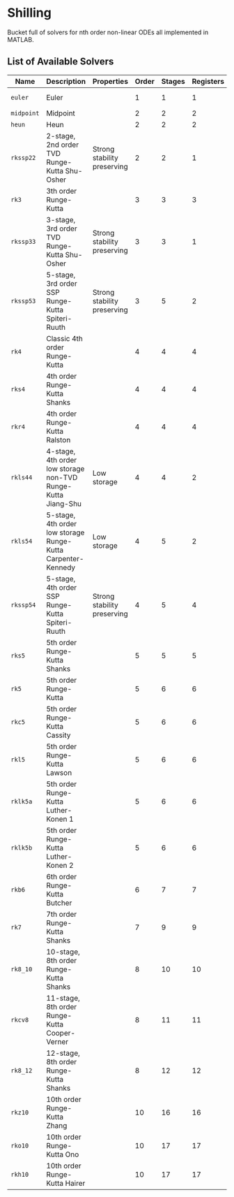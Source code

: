 # Shilling

Bucket full of solvers for nth order non-linear ODEs all implemented in MATLAB.

## List of Available Solvers

Name       | Description| Properties | Order | Stages   | Registers | CFL  | Reference
---        | ---        | ---        | ---   | ---      | ---       | ---  | ---
`euler` | Euler |  | 1 | 1 | 1 | 1.0 | [Euler (1768)](https://archive.org/details/institutionescal020326mbp)
`midpoint` | Midpoint |  | 2 | 2 | 2 |  | ?
`heun` | Heun |  | 2 | 2 | 2 |  | ?
`rkssp22` | 2-stage, 2nd order TVD Runge-Kutta Shu-Osher | Strong stability preserving | 2 | 2 | 1 | 1.0 | [Shu & Oscher (1988)](https://ntrs.nasa.gov/api/citations/19880014833/downloads/19880014833.pdf)
`rk3` | 3th order Runge-Kutta |  | 3 | 3 | 3 |  | ?
`rkssp33` | 3-stage, 3rd order TVD Runge-Kutta Shu-Osher | Strong stability preserving | 3 | 3 | 1 | 1.0 | [Shu & Oscher (1988)](https://ntrs.nasa.gov/api/citations/19880014833/downloads/19880014833.pdf)
`rkssp53` | 5-stage, 3rd order SSP Runge-Kutta Spiteri-Ruuth | Strong stability preserving | 3 | 5 | 2 | 2.65 | [Ruuth (2006)](https://www.ams.org/journals/mcom/2006-75-253/S0025-5718-05-01772-2/S0025-5718-05-01772-2.pdf)
`rk4` | Classic 4th order Runge-Kutta |  | 4 | 4 | 4 |  | [Kutta (1901)](https://archive.org/stream/zeitschriftfrma12runggoog#page/n449/mode/2up)
`rks4` | 4th order Runge-Kutta Shanks |  | 4 | 4 | 4 |  | [Shanks (1965)](http://ntrs.nasa.gov/archive/nasa/casi.ntrs.nasa.gov/19650022581.pdf)
`rkr4` | 4th order Runge-Kutta Ralston |  | 4 | 4 | 4 |  | [Ralston (1962)](https://doi.org/10.1090%2FS0025-5718-1962-0150954-0)
`rkls44` | 4-stage, 4th order low storage non-TVD Runge-Kutta Jiang-Shu | Low storage | 4 | 4 | 2 |  | [Jiang and Shu (1988)](https://ntrs.nasa.gov/api/citations/19960007052/downloads/19960007052.pdf)
`rkls54` | 5-stage, 4th order low storage Runge-Kutta Carpenter-Kennedy | Low storage | 4 | 5 | 2 | 0.32 | [Carpenter & Kennedy (1994)](https://ntrs.nasa.gov/api/citations/19940028444/downloads/19940028444.pdf)
`rkssp54` | 5-stage, 4th order SSP Runge-Kutta Spiteri-Ruuth | Strong stability preserving | 4 | 5 | 4 | 1.51 | [Ruuth (2006)](https://www.ams.org/journals/mcom/2006-75-253/S0025-5718-05-01772-2/S0025-5718-05-01772-2.pdf)
`rks5` | 5th order Runge-Kutta Shanks |  | 5 | 5 | 5 |  | [Shanks (1965)](http://ntrs.nasa.gov/archive/nasa/casi.ntrs.nasa.gov/19650022581.pdf)
`rk5` | 5th order Runge-Kutta |  | 5 | 6 | 6 |  | ?
`rkc5` | 5th order Runge-Kutta Cassity |  | 5 | 6 | 6 |  | [Cassity (1966)](https://epubs.siam.org/doi/10.1137/0703052)
`rkl5` | 5th order Runge-Kutta Lawson |  | 5 | 6 | 6 |  | [Lawson (1966)](https://epubs.siam.org/doi/abs/10.1137/0703051)
`rklk5a` | 5th order Runge-Kutta Luther-Konen 1 |  | 5 | 6 | 6 |  | [Luther & Konen (1965)](https://epubs.siam.org/doi/abs/10.1137/1007112)
`rklk5b` | 5th order Runge-Kutta Luther-Konen 2 |  | 5 | 6 | 6 |  | [Luther & Konen (1965)](https://epubs.siam.org/doi/abs/10.1137/1007112)
`rkb6` | 6th order Runge-Kutta Butcher |  | 6 | 7 | 7 |  | [Butcher (1963)](https://www.cambridge.org/core/services/aop-cambridge-core/content/view/40DFE501CAB781C9AAE1439B6B8F481A/S1446788700023387a.pdf/div-class-title-on-runge-kutta-processes-of-high-order-div.pdf)
`rk7` | 7th order Runge-Kutta Shanks |  | 7 | 9 | 9 |  | [Shanks (1965)](http://ntrs.nasa.gov/archive/nasa/casi.ntrs.nasa.gov/19650022581.pdf)
`rk8_10` | 10-stage, 8th order Runge-Kutta Shanks |  | 8 | 10 | 10 |  | [Shanks (1965)](http://ntrs.nasa.gov/archive/nasa/casi.ntrs.nasa.gov/19650022581.pdf)
`rkcv8` | 11-stage, 8th order Runge-Kutta Cooper-Verner |  | 8 | 11 | 11 |  | [Cooper & Verner (1972)](https://epubs.siam.org/doi/abs/10.1137/0709037)
`rk8_12` | 12-stage, 8th order Runge-Kutta Shanks |  | 8 | 12 | 12 |  | [Shanks (1965)](http://ntrs.nasa.gov/archive/nasa/casi.ntrs.nasa.gov/19650022581.pdf)
`rkz10` | 10th order Runge-Kutta Zhang |  | 10 | 16 | 16 |  | [Zhang (2019)](https://arxiv.org/abs/1911.00318)
`rko10` | 10th order Runge-Kutta Ono |  | 10 | 17 | 17 |  | [Ono (2003)](http://www.peterstone.name/Maplepgs/Maple/nmthds/RKcoeff/Runge_Kutta_schemes/RK10/RKcoeff10f_1.pdf)
`rkh10` | 10th order Runge-Kutta Hairer |  | 10 | 17 | 17 |  | [Hairer (1978)](https://www.researchgate.net/publication/31221486_A_Runge-Kutta_Method_of_Order_10)

